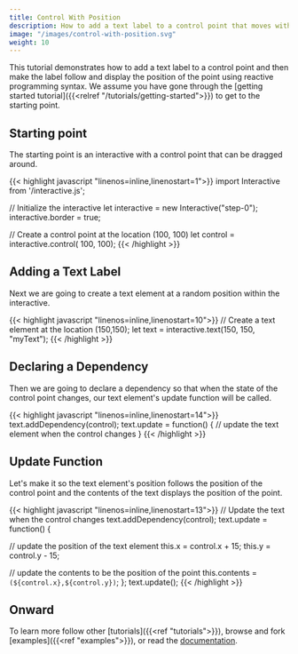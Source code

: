 ```yaml
---
title: Control With Position
description: How to add a text label to a control point that moves with the point and displays its position.
image: "/images/control-with-position.svg"
weight: 10
---
```


This tutorial demonstrates how to add a text label to a control point and then make the label follow and display the position of the point using reactive programming syntax. We assume you have gone through the [getting started tutorial]({{<relref "/tutorials/getting-started">}}) to get to the starting point.

## Starting point

The starting point is an interactive with a control point that can be dragged around.

<div id="step-0" class="interactive center"></div>
<script type="module" src="./step-0.js"></script>

{{< highlight javascript "linenos=inline,linenostart=1">}}
import Interactive from '/interactive.js';

// Initialize the interactive
let interactive = new Interactive("step-0");
interactive.border = true;

// Create a control point at the location (100, 100)
let control = interactive.control( 100, 100);
{{< /highlight >}}

## Adding a Text Label

Next we are going to create a text element at a random position within the interactive.

<div id="step-1" class="interactive center"></div>
<script type="module" src="./step-1.js"></script>

{{< highlight javascript "linenos=inline,linenostart=10">}}
// Create a text element at the location (150,150);
let text = interactive.text(150, 150, "myText");
{{< /highlight >}}

## Declaring a Dependency

Then we are going to declare a dependency so that when the state of the control point changes, our text element's update function will be called.

{{< highlight javascript "linenos=inline,linenostart=14">}}
text.addDependency(control);
text.update = function() {
  // update the text element when the control changes
}
{{< /highlight >}}

## Update Function

Let's make it so the text element's position follows the position of the control point and the contents of the text displays the position of the point.

<div id="step-2" class="interactive center"></div>
<script type="module" src="./step-2.js"></script>

{{< highlight javascript "linenos=inline,linenostart=13">}}
// Update the text when the control changes
text.addDependency(control);
text.update = function() {

  // update the position of the text element
  this.x = control.x + 15;
  this.y = control.y - 15;

  // update the contents to be the position of the point
  this.contents = `(${control.x},${control.y})`;
};
text.update();
{{< /highlight >}}

<h2>Onward</h2>

To learn more follow other [tutorials]({{<ref "tutorials">}}), browse and fork [examples]({{<ref "examples">}}), or read the [documentation](/api/).
